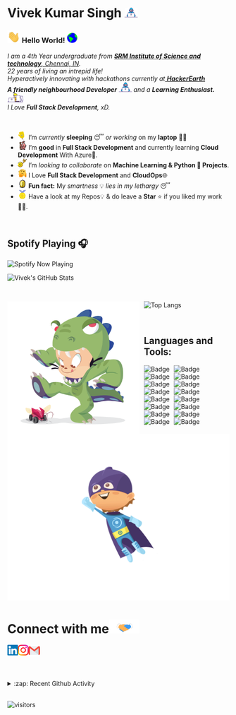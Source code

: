 # Vivek Kumar Singh&nbsp;<img src="https://github.com/reachvivek/reachvivek/blob/master/Assets/Developer.gif" width="30px">


<!-- 
    &nbsp; [![HitCount](http://hits.dwyl.com/reachvivek/reachvivek.svg)](http://hits.dwyl.com/reachvivek/reachvivek)
-->

### <img src="https://github.com/reachvivek/reachvivek/blob/master/Assets/Hi.gif" width="29px"> Hello World!&nbsp;<img src="https://github.com/reachvivek/reachvivek/blob/master/Assets/Earth.gif" width="24px">


<p>
  <em>
    I am a 4th Year undergraduate from <a href="https://www.srmist.edu.in/"> <b>SRM Institute of Science and technology</b>, Chennai, IN</a>. <br>
    22 years of living an intrepid life! <br>
    Hyperactively innovating with hackathons currently at<a href="https://hackerearth.com/"> <b>HackerEarth</b></a><br>
    <b>A friendly neighbourhood Developer</b> <img src="https://github.com/reachvivek/reachvivek/blob/master/Assets/Developer.gif" width="30px"> and a <b>Learning Enthusiast.</b>&nbsp;<img src="https://github.com/reachvivek/reachvivek/blob/master/Assets/Designer.gif" width="36px"><br>
    I Love <b>Full Stack Development</b>, xD. <br>
  </em>  
</p>

<br>

- <img alt="GIF" src="https://github.com/reachvivek/reachvivek/blob/master/Assets/wave.gif" width="20vw" /> I’m *currently* **sleeping**  😴  *or working* on my **laptop** 👨‍💻
- <img alt="GIF" src="https://github.com/reachvivek/reachvivek/blob/master/Assets/gandalf_parrot.gif" width="20vw" /> I’m **good** in **Full Stack Development** and currently learning **Cloud Development** With Azure💪.
- <img alt="GIF" src="https://github.com/reachvivek/reachvivek/blob/master/Assets/headbang.gif" width="20vw" /> I’m *looking to collaborate* on **Machine Learning & Python 🐍  Projects**.
- <img alt="GIF" src="https://github.com/reachvivek/reachvivek/blob/master/Assets/hmm.gif" width="20vw" /> I Love **Full Stack Development** and **CloudOps**🌐
- <img alt="GIF" src="https://github.com/reachvivek/reachvivek/blob/master/Assets/coin.gif" width="20vw" /> **Fun fact:** My *smartness* 💡  *lies in my* *lethargy* 😴
- <img alt="GIF" src="https://github.com/reachvivek/reachvivek/blob/master/Assets/Medal.gif" width="20vw" /> Have a look at my Repos💡 & do leave a **Star** ⭐️ if you liked my work 👨‍💻.
<br>

## Spotify Playing 🎧

[<img src="https://spotify-now-playing.reachvivek.vercel.app/api/spotify" alt="Spotify Now Playing" width="350" style="float: left; margin-right: 10px;" />](https://open.spotify.com/playlist/24444dq8Vmm9FzdwDhGFPv?si=Yskd6_lISbSxxIWF8aRRYg)


<br>


![Vivek's GitHub Stats](https://github-readme-stats.vercel.app/api?username=reachvivek&count_private=true&show_icons=true&theme=radical&include_all_commits=true)

<br>

![Top Langs](https://github-readme-stats.reachvivek.vercel.app/api/top-langs/?username=reachvivek&theme=radical)<img src="https://github.com/reachvivek/reachvivek/blob/master/Assets/dinotocat.png" alt="dinotocat" style="float: left; margin-right: 10px;" width="300px" />


<br>

## Languages and Tools:

<img alt="Badge" style="float: left; margin-right: 10px;" src="https://img.shields.io/badge/python%20-%2314354C.svg?&style=for-the-badge&logo=python&logoColor=white"/>    <img alt="Badge" style="float: left; margin-right: 10px;"  src="https://img.shields.io/badge/dart-%230175C2.svg?&style=for-the-badge&logo=dart&logoColor=white"/>    <img alt="Badge" style="float: left; margin-right: 10px;"  src ="https://img.shields.io/badge/Flutter-%2302569B.svg?&style=for-the-badge&logo=flutter&logoColor=white"/>    <img alt="Badge" style="float: left; margin-right: 10px;"  src="https://img.shields.io/badge/html5%20-%23E34F26.svg?&style=for-the-badge&logo=html5&logoColor=white"/>    <img alt="Badge" style="float: left; margin-right: 10px;"  src="https://img.shields.io/badge/css3%20-%231572B6.svg?&style=for-the-badge&logo=css3&logoColor=white"/>    <img alt="Badge" style="float: left; margin-right: 10px;" src="https://img.shields.io/badge/react%20-%2320232a.svg?&style=for-the-badge&logo=react&logoColor=%2361DAFB"/>    <img alt="Badge" style="float: left; margin-right: 10px;"  src ="https://img.shields.io/badge/Jupyter_Notebook%20-%23F37626.svg?&style=for-the-badge&logo=jupyter&logoColor=white"/>    <img alt="Badge" style="float: left; margin-right: 10px;"  src="https://img.shields.io/badge/javascript%20-%23323330.svg?&style=for-the-badge&logo=javascript&logoColor=%23F7DF1E"/>    <img alt="Badge" style="float: left; margin-right: 10px;"  src="https://img.shields.io/badge/node.js%20-%2343853D.svg?&style=for-the-badge&logo=node.js&logoColor=white"/>    <img alt="Badge" style="float: left; margin-right: 10px;"  src="https://img.shields.io/badge/bootstrap%20-%23563D7C.svg?&style=for-the-badge&logo=bootstrap&logoColor=white"/>    <img alt="Badge" style="float: left; margin-right: 10px;" src="https://img.shields.io/badge/go-%2300ADD8.svg?&style=for-the-badge&logo=go&logoColor=white"/>    <img alt="Badge" style="float: left; margin-right: 10px;"  src ="https://img.shields.io/badge/MongoDB-%234ea94b.svg?&style=for-the-badge&logo=mongodb&logoColor=white"/>    <img alt="Badge" style="float: left; margin-right: 10px;"  src="https://img.shields.io/badge/git%20-%23F05033.svg?&style=for-the-badge&logo=git&logoColor=white"/>    <img alt="Badge" style="float: left; margin-right: 10px;"  src="https://img.shields.io/badge/flask%20-%23000.svg?&style=for-the-badge&logo=flask&logoColor=white"/>    <img alt="Badge" style="float: left; margin-right: 10px;"  src="https://img.shields.io/badge/shell_script%20-%23121011.svg?&style=for-the-badge&logo=gnu-bash&logoColor=white"/>   <img alt="Badge" style="float: left; margin-right: 10px;"  src="https://img.shields.io/badge/OpenCV%20-%23FFBB00.svg?&style=for-the-badge&logo=Canonical&logoColor=white"/>

<br>
<img src="https://github.com/SatYu26/SatYu26/blob/master/Assets/super-kid.gif" alt="Super Kid">


# Connect with me<img src="https://github.com/reachvivek/reachvivek/blob/master/Assets/Handshake.gif" height="32px">

  <a href="https://www.linkedin.com/in/vivek-kumar-singh-b088a9157/">
    <img align="left" alt="Vivek Kumar Singh | Linkedin" width="24px" src="https://github.com/reachvivek/reachvivek/blob/master/Assets/Linkedin.svg" />
  </a> &nbsp;&nbsp;
  <a href="https://www.instagram.com/rogerthatvivek/">
    <img align="left" alt="Vivek Kumar Singh | Instagram" width="24px" src="https://github.com/reachvivek/reachvivek/blob/master/Assets/Instagram.svg" />
  </a> &nbsp;&nbsp;
  <a href="mailto:rogerthatvivek@gmail.com">
    <img align="left" alt="Vivek Kumar Singh | Gmail" width="26px" src="https://github.com/reachvivek/reachvivek/blob/master/Assets/Gmail.svg" />
  </a>


<br><br>

<details>
  <summary>:zap: Recent Github Activity</summary>
  
<!--START_SECTION:activity-->
1. ❌ Closed PR [#1](https://github.com//Vanshikagarg17/Face_Recognition/pull/1) in [Vanshikagarg17/Face_Recognition](https://github.com//Vanshikagarg17/Face_Recognition)
2. 🗣 Commented on [#283](https://github.com//kautukkundan/Awesome-Profile-README-templates/issues/283) in [kautukkundan/Awesome-Profile-README-templates](https://github.com//kautukkundan/Awesome-Profile-README-templates)
3. 💪 Opened PR [#79](https://github.com//codeforcauseorg/pledge/pull/79) in [codeforcauseorg/pledge](https://github.com//codeforcauseorg/pledge)
4. 🗣 Commented on [#283](https://github.com//kautukkundan/Awesome-Profile-README-templates/issues/283) in [kautukkundan/Awesome-Profile-README-templates](https://github.com//kautukkundan/Awesome-Profile-README-templates)
5. ❗️ Closed issue [#14](https://github.com//jamesgeorge007/github-activity-readme/issues/14) in [jamesgeorge007/github-activity-readme](https://github.com//jamesgeorge007/github-activity-readme)
<!--END_SECTION:activity-->





</details>


<br>

![visitors](https://visitor-badge.laobi.icu/badge?page_id=reachvivek)
<!-- ![visitors](https://badges.pufler.dev/visits/reachvivek/reachvivek)
![Visitor Count](https://profile-counter.glitch.me/reachvivek/count.svg) -->


<!--  Acknowledgement: https://github.com/anuraghazra/github-readme-stats -->

